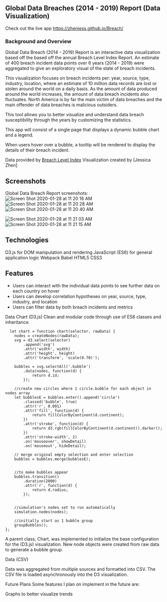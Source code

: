 ## Global Data Breaches (2014 - 2019) Report (Data Visualization)
Check out the live app https://zhenjess.github.io/Breach/

### Background and Overview
Global Data Breach (2014 - 2019) Report is an interactive data visualization based off the based off the annual Breach Level Index Report. An estimate of 400 breach incident data points over 6 years (2014 - 2019) were 
aggregated to give an exploratory visual of the state of breach incidents.

This visualization focuses on breach incidents per: year, source, type, industry, location, where an estimate of 10 million data records are lost or stolen around the world on a daily basis.
As the amount of data produced around the world increases, the amount of data breach incidents also fluctuates. 
North America is by far the main victim of data breaches and the main offender of data breaches is malicious outsiders.

This tool allows you to better visualize and understand data breach susceptibility through the years by customizing the statistics.

This app will consist of a single page that displays a dynamic bubble chart and a legend.

When users hover over a bubble, a tooltip will be rendered to display the details of their breach incident.

Data provided by [Breach Level Index](https://breachlevelindex.com/) 
Visualization created by [Jessica Zhen] 

## Screenshots
Global Data Breach Report screenshots:
![Screen Shot 2020-01-28 at 11 20 16 AM](https://user-images.githubusercontent.com/35883332/73297876-33b1b800-41c1-11ea-8ee8-0e3f1c070002.png)
![Screen Shot 2020-01-28 at 11 20 28 AM](https://user-images.githubusercontent.com/35883332/73297917-46c48800-41c1-11ea-96cb-5af65c1f245d.png)
![Screen Shot 2020-01-28 at 11 20 40 AM](https://user-images.githubusercontent.com/35883332/73297947-55ab3a80-41c1-11ea-90f2-c19c45887720.png)


![Screen Shot 2020-01-28 at 11 21 03 AM](https://user-images.githubusercontent.com/35883332/73297987-62c82980-41c1-11ea-94a3-6dd45f2d3762.png)
![Screen Shot 2020-01-28 at 11 21 15 AM](https://user-images.githubusercontent.com/35883332/73298015-71164580-41c1-11ea-9bbf-b19f796e2293.png)

## Technologies
D3.js for DOM manipulation and rendering
JavaScript (ES6) for general application logic
Webpack
Babel
HTML5
CSS3

## Features
* Users can interact with the individual data points to see further data on each country on hover
* Users can develop correlation hypotheses on year, source, type, industry, and location
* Users can filter data by both breach incidents and metrics 


Data Chart (D3.js)
Clean and modular code through use of ES6 classes and inheritance.
        


      let chart = function chart(selector, rawData) {
        nodes = createNodes(rawData);
        svg = d3.select(selector)
            .append('svg')
            .attr('width', width)
            .attr('height', height)
            .attr('transform', 'scale(0.70)');

        bubbles = svg.selectAll('.bubble')
            .data(nodes, function(d) { 
                return d.id; 
            });

        //create new circles where 1 circle.bubble for each object in nodes array
        let bubblesE = bubbles.enter().append('circle')
            .classed('bubble', true)
            .attr('r', 0.001)
            .attr('fill', function(d) { 
                return fillColorByContinent(d.continent); 
            })
            .attr('stroke', function(d) { 
                return d3.rgb(fillColorByContinent(d.continent)).darker(); 
            })
            .attr('stroke-width', 2)
            .on('mouseover', showDetail)
            .on('mouseout', hideDetail);

        // merge original empty selection and enter selection
        bubbles = bubbles.merge(bubblesE);


        //to make bubbles appear
        bubbles.transition()
            .duration(2000)
            .attr('r', function(d) { 
                return d.radius; 
            });


        //simulation's nodes set to run automatically
        simulation.nodes(nodes);

        //initially start as 1 bubble group
        groupBubbles();
    };

A parent class, Chart, was implemented to initialize the base configuration for the (D3.js) visualization. New node objects were created from raw data to generate a bubble group.

Data (CSV)

Data was aggregated from multiple sources and formatted into CSV. The CSV file is loaded asynchronously into the D3 visualization.


Future Plans
Some features I plan on implement in the future are:

Graphs to better visualize trends 



